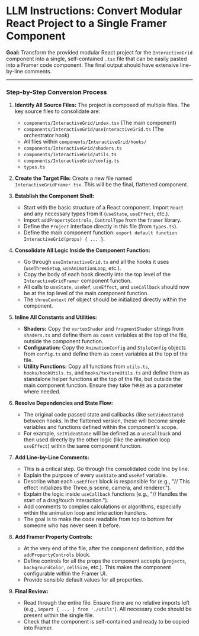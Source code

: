 # LLM Instructions: Convert Modular React Project to a Single Framer Component

**Goal:** Transform the provided modular React project for the `InteractiveGrid` component into a single, self-contained `.tsx` file that can be easily pasted into a Framer code component. The final output should have extensive line-by-line comments.

---

### Step-by-Step Conversion Process

1.  **Identify All Source Files:**
    The project is composed of multiple files. The key source files to consolidate are:
    -   `components/InteractiveGrid/index.tsx` (The main component)
    -   `components/InteractiveGrid/useInteractiveGrid.ts` (The orchestrator hook)
    -   All files within `components/InteractiveGrid/hooks/`
    -   `components/InteractiveGrid/shaders.ts`
    -   `components/InteractiveGrid/utils.ts`
    -   `components/InteractiveGrid/config.ts`
    -   `types.ts`

2.  **Create the Target File:**
    Create a new file named `InteractiveGridFramer.tsx`. This will be the final, flattened component.

3.  **Establish the Component Shell:**
    -   Start with the basic structure of a React component. Import `React` and any necessary types from it (`useState`, `useEffect`, etc.).
    -   Import `addPropertyControls`, `ControlType` from the `framer` library.
    -   Define the `Project` interface directly in this file (from `types.ts`).
    -   Define the main component function: `export default function InteractiveGrid(props) { ... }`.

4.  **Consolidate All Logic Inside the Component Function:**
    -   Go through `useInteractiveGrid.ts` and all the hooks it uses (`useThreeSetup`, `useAnimationLoop`, etc.).
    -   Copy the body of each hook directly into the top level of the `InteractiveGridFramer` component function.
    -   All calls to `useState`, `useRef`, `useEffect`, and `useCallback` should now be at the top level of the main component function.
    -   The `threeContext` ref object should be initialized directly within the component.

5.  **Inline All Constants and Utilities:**
    -   **Shaders:** Copy the `vertexShader` and `fragmentShader` strings from `shaders.ts` and define them as `const` variables at the top of the file, outside the component function.
    -   **Configuration:** Copy the `AnimationConfig` and `StyleConfig` objects from `config.ts` and define them as `const` variables at the top of the file.
    -   **Utility Functions:** Copy all functions from `utils.ts`, `hooks/hookUtils.ts`, and `hooks/textureUtils.ts` and define them as standalone helper functions at the top of the file, but outside the main component function. Ensure they take `THREE` as a parameter where needed.

6.  **Resolve Dependencies and State Flow:**
    -   The original code passed state and callbacks (like `setVideoState`) between hooks. In the flattened version, these will become simple variables and functions defined within the component's scope.
    -   For example, `setVideoState` will be defined as a `useCallback` and then used directly by the other logic (like the animation loop `useEffect`) within the same component function.

7.  **Add Line-by-Line Comments:**
    -   This is a critical step. Go through the consolidated code line by line.
    -   Explain the purpose of every `useState` and `useRef` variable.
    -   Describe what each `useEffect` block is responsible for (e.g., "// This effect initializes the Three.js scene, camera, and renderer.").
    -   Explain the logic inside `useCallback` functions (e.g., "// Handles the start of a drag/touch interaction.").
    -   Add comments to complex calculations or algorithms, especially within the animation loop and interaction handlers.
    -   The goal is to make the code readable from top to bottom for someone who has never seen it before.

8.  **Add Framer Property Controls:**
    -   At the very end of the file, after the component definition, add the `addPropertyControls` block.
    -   Define controls for all the props the component accepts (`projects`, `backgroundColor`, `cellSize`, etc.). This makes the component configurable within the Framer UI.
    -   Provide sensible default values for all properties.

9.  **Final Review:**
    -   Read through the entire file. Ensure there are no relative imports left (e.g., `import { ... } from './utils'`). All necessary code should be present within the single file.
    -   Check that the component is self-contained and ready to be copied into Framer.
